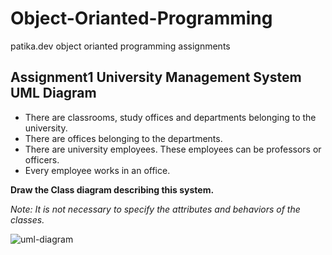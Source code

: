 # Object-Orianted-Programming
patika.dev object orianted programming assignments

## Assignment1 University Management System UML Diagram
- There are classrooms, study offices and departments belonging to the university.
- There are offices belonging to the departments.
- There are university employees. These employees can be professors or officers.
- Every employee works in an office.

**Draw the Class diagram describing this system.**

*Note: It is not necessary to specify the attributes and behaviors of the classes.*

![uml-diagram](https://github.com/ayyse/University-Management-System/blob/main/diagram.png)
